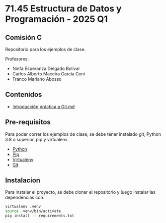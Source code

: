# 71.45 Estructura de Datos y Programación - 2025 Q1
## Comisión C

Repositorio para los ejemplos de clase.

Profesores:
- Ninfa Esperanza Delgado Bolívar
- Carlos Alberto Maceira García Coni
- Franco Mariano Abosso

## Contenidos

- [Introducción práctica a Git.md](.docs/Git.md)

## Pre-requisitos
Para poder correr los ejemplos de clase, se debe tener instalado git, Python 3.8 o superior, pip y virtualenv.
- [Python](https://www.python.org/downloads/)
- [Pip](https://pip.pypa.io/en/stable/installation/)
- [Virtualenv](https://virtualenv.pypa.io/en/latest/installation.html)
- [Git](https://git-scm.com/book/en/v2/Getting-Started-Installing-Git)

## Instalacion
Para instalar el proyecto, se debe clonar el repositorio y luego instalar las dependencias con:
```bash
virtualenv .venv
source .venv/bin/activate
pip install -r requirements.txt
```